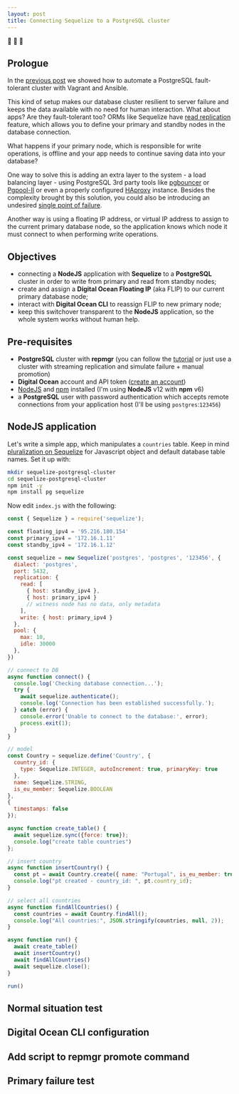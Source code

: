 ```yaml
---
layout: post
title: Connecting Sequelize to a PostgreSQL cluster
---
```

:large_blue_diamond: :elephant: :sheep:

## Prologue

In the [previous post][1] we showed how to automate a PostgreSQL fault-tolerant cluster with Vagrant and Ansible.

This kind of setup makes our database cluster resilient to server failure and keeps the data available with no need for human interaction. What about apps? Are they fault-tolerant too? ORMs like Sequelize have [read replication][10] feature, which allows you to define your primary and standby nodes in the database connection.

What happens if your primary node, which is responsible for write operations, is offline and your app needs to continue saving data into your database?

One way to solve this is adding an extra layer to the system - a load balancing layer - using PostgreSQL 3rd party tools like [pgbouncer][2] or [Pgpool-II][3] or even a properly configured [HAproxy][8] instance. Besides the complexity brought by this solution, you could also be introducing an undesired [single point of failure][9].

Another way is using a floating IP address, or virtual IP address to assign to the current primary database node, so the application knows which node it must connect to when performing write operations.

## Objectives
- connecting a **NodeJS** application with **Sequelize** to a **PostgreSQL** cluster in order to write from primary and read from standby nodes;
- create and assign a **Digital Ocean Floating IP** (aka FLIP) to our current primary database node;
- interact with **Digital Ocean CLI** to reassign FLIP to new primary node;
- keep this switchover transparent to the **NodeJS** application, so the whole system works without human help.

## Pre-requisites
- **PostgreSQL** cluster with **repmgr** (you can follow the [tutorial][1] or just use a cluster with streaming replication and simulate failure + manual promotion)
- **Digital Ocean** account and API token ([create an account][4])
- [NodeJS][5] and [npm][6] installed (I'm using **NodeJS** v12 with **npm** v6)
- a **PostgreSQL** user with password authentication which accepts remote connections from your application host (I'll be using `postgres`:`123456`)

## NodeJS application
Let's write a simple app, which manipulates a `countries` table. Keep in mind [pluralization on Sequelize][7] for Javascript object and default database table names. Set it up with:

```bash
mkdir sequelize-postgresql-cluster
cd sequelize-postgresql-cluster
npm init -y
npm install pg sequelize
```

Now edit `index.js` with the following:

```js
const { Sequelize } = require('sequelize');

const floating_ipv4 = '95.216.180.154'
const primary_ipv4 = '172.16.1.11'
const standby_ipv4 = '172.16.1.12'

const sequelize = new Sequelize('postgres', 'postgres', '123456', {
  dialect: 'postgres',
  port: 5432,
  replication: {
    read: [
      { host: standby_ipv4 },
      { host: primary_ipv4 }
      // witness node has no data, only metadata
    ],
    write: { host: primary_ipv4 }
  },
  pool: {
    max: 10,
    idle: 30000
  },
})

// connect to DB
async function connect() {
  console.log('Checking database connection...');
  try {
    await sequelize.authenticate();
    console.log('Connection has been established successfully.');
  } catch (error) {
    console.error('Unable to connect to the database:', error);
    process.exit(1);
  }
}
```



```js
// model
const Country = sequelize.define('Country', {
  country_id: {
    type: Sequelize.INTEGER, autoIncrement: true, primaryKey: true
  },
  name: Sequelize.STRING,
  is_eu_member: Sequelize.BOOLEAN
},
{
  timestamps: false
});

async function create_table() {
  await sequelize.sync({force: true});
  console.log("create table countries")
};

// insert country
async function insertCountry() {
  const pt = await Country.create({ name: "Portugal", is_eu_member: true });
  console.log("pt created - country_id: ", pt.country_id);
}

// select all countries
async function findAllCountries() {
  const countries = await Country.findAll();
  console.log("All countries:", JSON.stringify(countries, null, 2));
}

async function run() {
  await create_table()
  await insertCountry()
  await findAllCountries()
  await sequelize.close();
}

run()
```

## Normal situation test

## Digital Ocean CLI configuration

## Add script to repmgr promote command

## Primary failure test

[1]: https://blog.jscrambler.com/how-to-automate-postgresql-and-repmgr-on-vagrant/
[2]: https://m.do.co/c/x
[3]: http://www.pgbouncer.org/
[4]: https://wiki.postgresql.org/wiki/Pgpool-II
[5]: https://nodejs.org/en/download/
[6]: https://www.npmjs.com/
[7]: https://sequelize.org/master/manual/model-basics.html
[8]: http://www.haproxy.org/
[9]: https://en.wikipedia.org/wiki/Single_point_of_failure
[10]: https://sequelize.org/master/manual/read-replication.html
